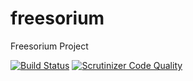 # freesorium
Freesorium Project

[![Build Status](https://travis-ci.org/freesorium/freesorium.svg?branch=master)](https://travis-ci.org/freesorium/freesorium) [![Scrutinizer Code Quality](https://scrutinizer-ci.com/g/freesorium/freesorium/badges/quality-score.png?b=master)](https://scrutinizer-ci.com/g/freesorium/freesorium/?branch=master)

